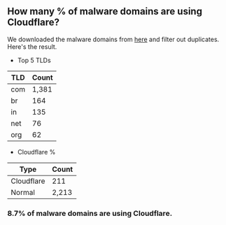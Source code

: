 ## How many % of malware domains are using Cloudflare?


We downloaded the malware domains from [here](https://urlhaus.abuse.ch) and filter out duplicates.
Here's the result.


[//]: # (start replacement)


- Top 5 TLDs

| TLD | Count |
| --- | --- |
| com | 1,381 |
| br | 164 |
| in | 135 |
| net | 76 |
| org | 62 |


- Cloudflare %

| Type | Count |
| --- | --- |
| Cloudflare | 211 |
| Normal | 2,213 |


### 8.7% of malware domains are using Cloudflare.